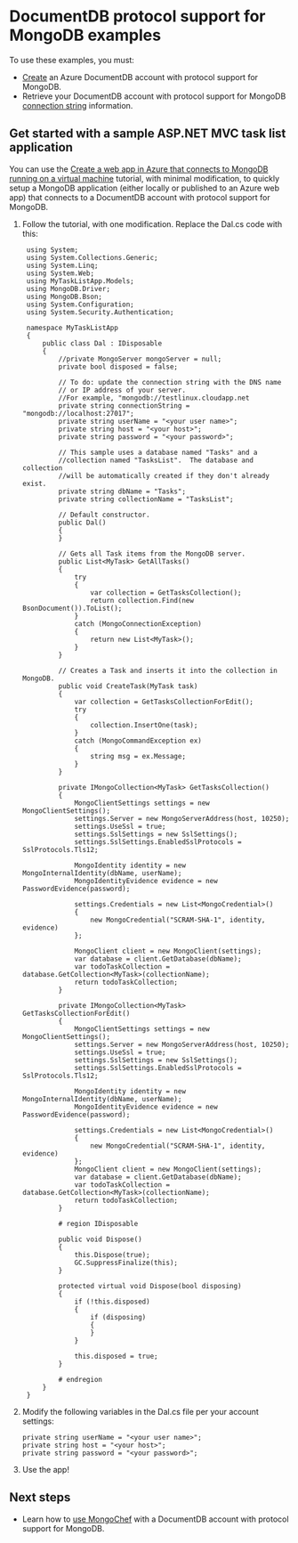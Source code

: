 <properties 
	pageTitle="DocumentDB for MongoDB examples | Microsoft Azure" 
	description="Find examples for DocumentDB's protocol support for MongoDB." 
	keywords="mongodb examples"
	services="documentdb" 
	authors="mimig1" 
	manager="jhubbard" 
	editor="" 
	documentationCenter=""/>

<tags 
	ms.service="documentdb" 
	ms.workload="data-services" 
	ms.tgt_pltfrm="na" 
	ms.devlang="na" 
	ms.topic="article" 
	ms.date="08/23/2016" 
	ms.author="mimig"/>

# DocumentDB protocol support for MongoDB examples
To use these examples, you must:

- [Create](documentdb-create-mongodb-account.md) an Azure DocumentDB account with protocol support for MongoDB.
- Retrieve your DocumentDB account with protocol support for MongoDB [connection string](documentdb-connect-mongodb-account.md) information.

## Get started with a sample ASP.NET MVC task list application

You can use the [Create a web app in Azure that connects to MongoDB running on a virtual machine](../app-service-web/web-sites-dotnet-store-data-mongodb-vm.md) tutorial, with minimal modification, to quickly setup a MongoDB application (either locally or published to an Azure web app) that connects to a DocumentDB account with protocol support for MongoDB.  

1. Follow the tutorial, with one modification.  Replace the Dal.cs code with this:
	
		using System;
		using System.Collections.Generic;
		using System.Linq;
		using System.Web;
		using MyTaskListApp.Models;
		using MongoDB.Driver;
		using MongoDB.Bson;
		using System.Configuration;
		using System.Security.Authentication;

		namespace MyTaskListApp
		{
		    public class Dal : IDisposable
	    	{
        		//private MongoServer mongoServer = null;
        		private bool disposed = false;

		        // To do: update the connection string with the DNS name
        		// or IP address of your server. 
        		//For example, "mongodb://testlinux.cloudapp.net
        		private string connectionString = "mongodb://localhost:27017";
        		private string userName = "<your user name>";
        		private string host = "<your host>";
        		private string password = "<your password>";

        		// This sample uses a database named "Tasks" and a 
        		//collection named "TasksList".  The database and collection 
        		//will be automatically created if they don't already exist.
        		private string dbName = "Tasks";
        		private string collectionName = "TasksList";

        		// Default constructor.        
        		public Dal()
		        {
		        }

        		// Gets all Task items from the MongoDB server.        
		        public List<MyTask> GetAllTasks()
		        {
            		try
            		{
                		var collection = GetTasksCollection();
                		return collection.Find(new BsonDocument()).ToList();
            		}
            		catch (MongoConnectionException)
            		{
                		return new List<MyTask>();
            		}
        		}

        		// Creates a Task and inserts it into the collection in MongoDB.
        		public void CreateTask(MyTask task)
        		{
            		var collection = GetTasksCollectionForEdit();
            		try
            		{
                		collection.InsertOne(task);
            		}
            		catch (MongoCommandException ex)
            		{
                		string msg = ex.Message;
            		}
        		}
		
		        private IMongoCollection<MyTask> GetTasksCollection()
		        {
            		MongoClientSettings settings = new MongoClientSettings();
            		settings.Server = new MongoServerAddress(host, 10250);
            		settings.UseSsl = true;
            		settings.SslSettings = new SslSettings();
            		settings.SslSettings.EnabledSslProtocols = SslProtocols.Tls12;
		
            		MongoIdentity identity = new MongoInternalIdentity(dbName, userName);
            		MongoIdentityEvidence evidence = new PasswordEvidence(password);
		
            		settings.Credentials = new List<MongoCredential>()
            		{
                		new MongoCredential("SCRAM-SHA-1", identity, evidence)
            		};

            		MongoClient client = new MongoClient(settings);
            		var database = client.GetDatabase(dbName);
            		var todoTaskCollection = database.GetCollection<MyTask>(collectionName);
            		return todoTaskCollection;
        		}
		
		        private IMongoCollection<MyTask> GetTasksCollectionForEdit()
		        {
            		MongoClientSettings settings = new MongoClientSettings();
            		settings.Server = new MongoServerAddress(host, 10250);
            		settings.UseSsl = true;
            		settings.SslSettings = new SslSettings();
            		settings.SslSettings.EnabledSslProtocols = SslProtocols.Tls12;
		
            		MongoIdentity identity = new MongoInternalIdentity(dbName, userName);
            		MongoIdentityEvidence evidence = new PasswordEvidence(password);
		
            		settings.Credentials = new List<MongoCredential>()
            		{
                		new MongoCredential("SCRAM-SHA-1", identity, evidence)
            		};
            		MongoClient client = new MongoClient(settings);
            		var database = client.GetDatabase(dbName);
            		var todoTaskCollection = database.GetCollection<MyTask>(collectionName);
            		return todoTaskCollection;
        		}

        		# region IDisposable
		
		        public void Dispose()
		        {
            		this.Dispose(true);
            		GC.SuppressFinalize(this);
        		}

        		protected virtual void Dispose(bool disposing)
        		{
            		if (!this.disposed)
            		{
                		if (disposing)
                		{
                		}
            		}

            		this.disposed = true;
        		}

        		# endregion
    		}
		}

2.	Modify the following variables in the Dal.cs file per your account settings:

        private string userName = "<your user name>";
    	private string host = "<your host>";
        private string password = "<your password>";

3. Use the app!

## Next steps

- Learn how to [use MongoChef](documentdb-mongodb-mongochef.md) with a DocumentDB account with protocol support for MongoDB.

 
